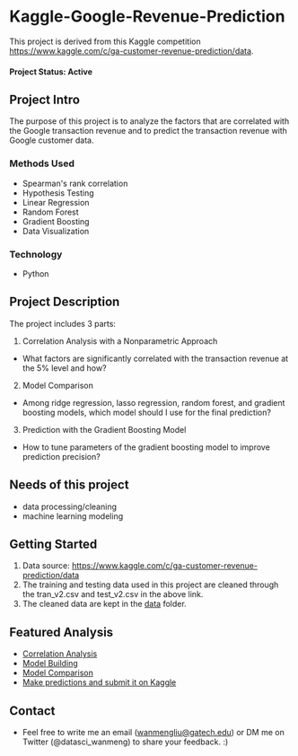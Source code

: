 # Kaggle-Google-Revenue-Prediction
This project is derived from this Kaggle competition https://www.kaggle.com/c/ga-customer-revenue-prediction/data.

#### Project Status: Active

## Project Intro
The purpose of this project is to analyze the factors that are correlated with the Google transaction revenue and to predict the transaction revenue with Google customer data.

### Methods Used
* Spearman's rank correlation
* Hypothesis Testing
* Linear Regression
* Random Forest
* Gradient Boosting
* Data Visualization

### Technology
* Python

## Project Description
The project includes 3 parts:

1. Correlation Analysis with a Nonparametric Approach
- What factors are significantly correlated with the transaction revenue at the 5% level and how?

2. Model Comparison
- Among ridge regression, lasso regression, random forest, and gradient boosting models, which model should I use for the final prediction?

3. Prediction with the Gradient Boosting Model
- How to tune parameters of the gradient boosting model to improve prediction precision?


## Needs of this project

- data processing/cleaning
- machine learning modeling

## Getting Started

1. Data source: https://www.kaggle.com/c/ga-customer-revenue-prediction/data
2. The training and testing data used in this project are cleaned through the tran_v2.csv and test_v2.csv in the above link. 
3. The cleaned data are kept in the [data](https://github.com/wanmengmercury/Kaggle-Google-Revenue-Prediction/tree/main/data) folder. 

## Featured Analysis
* [Correlation Analysis](https://github.com/wanmengmercury/Kaggle-Google-Revenue-Prediction/blob/main/Correlation%20Analysis.ipynb)
* [Model Building](https://github.com/wanmengmercury/Kaggle-Google-Revenue-Prediction/blob/main/Model%20Building(Gradient%20Boosting).ipynb)
* [Model Comparison](https://github.com/wanmengmercury/Kaggle-Google-Revenue-Prediction/blob/main/Model%20Comparison.ipynb)
* [Make predictions and submit it on Kaggle](https://github.com/wanmengmercury/Kaggle-Google-Revenue-Prediction/blob/main/Kaggle%20submission.ipynb)

## Contact
* Feel free to write me an email (wanmengliu@gatech.edu) or DM me on Twitter (@datasci_wanmeng) to share your feedback. :)
